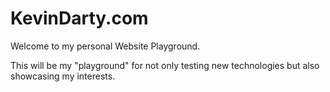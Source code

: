 # KevinDarty.com
Welcome to my personal Website Playground.

This will be my "playground" for not only testing new technologies but also showcasing my interests.
